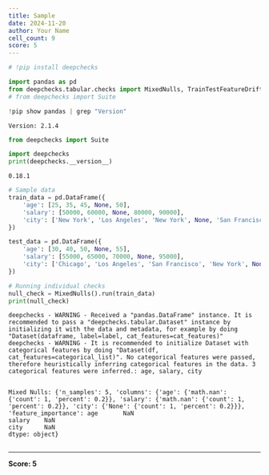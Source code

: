 ```yaml
---
title: Sample
date: 2024-11-20
author: Your Name
cell_count: 9
score: 5
---
```


```python
# !pip install deepchecks
```


```python
import pandas as pd
from deepchecks.tabular.checks import MixedNulls, TrainTestFeatureDrift
# from deepchecks import Suite
```


```python
!pip show pandas | grep "Version"
```

    Version: 2.1.4



```python
from deepchecks import Suite
```


```python
import deepchecks
print(deepchecks.__version__)
```

    0.18.1



```python
# Sample data
train_data = pd.DataFrame({
    'age': [25, 35, 45, None, 50],
    'salary': [50000, 60000, None, 80000, 90000],
    'city': ['New York', 'Los Angeles', 'New York', None, 'San Francisco']
})
```


```python
test_data = pd.DataFrame({
    'age': [30, 40, 50, None, 55],
    'salary': [55000, 65000, 70000, None, 95000],
    'city': ['Chicago', 'Los Angeles', 'San Francisco', 'New York', None]
})
```


```python
# Running individual checks
null_check = MixedNulls().run(train_data)
print(null_check)
```

    deepchecks - WARNING - Received a "pandas.DataFrame" instance. It is recommended to pass a "deepchecks.tabular.Dataset" instance by initializing it with the data and metadata, for example by doing "Dataset(dataframe, label=label, cat_features=cat_features)"
    deepchecks - WARNING - It is recommended to initialize Dataset with categorical features by doing "Dataset(df, cat_features=categorical_list)". No categorical features were passed, therefore heuristically inferring categorical features in the data. 3 categorical features were inferred.: age, salary, city


    Mixed Nulls: {'n_samples': 5, 'columns': {'age': {'math.nan': {'count': 1, 'percent': 0.2}}, 'salary': {'math.nan': {'count': 1, 'percent': 0.2}}, 'city': {'None': {'count': 1, 'percent': 0.2}}}, 'feature_importance': age       NaN
    salary    NaN
    city      NaN
    dtype: object}



```python

```


---
**Score: 5**